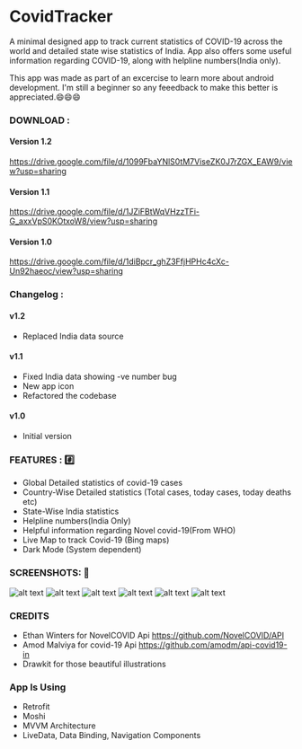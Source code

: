 # CovidTracker
A minimal designed app to track current statistics of COVID-19 across the world and detailed state wise statistics of India. App also offers some useful information regarding COVID-19, along with helpline numbers(India only).

This app was made as part of an excercise to learn more about android development. I'm still a beginner so any feeedback to make this better is appreciated.:smile::smile::smile:

### DOWNLOAD :

#### Version 1.2
https://drive.google.com/file/d/1099FbaYNlS0tM7ViseZK0J7rZGX_EAW9/view?usp=sharing

#### Version 1.1
https://drive.google.com/file/d/1JZiFBtWqVHzzTFi-G_axxVpS0KOtxoW8/view?usp=sharing

#### Version 1.0
https://drive.google.com/file/d/1diBpcr_ghZ3FfjHPHc4cXc-Un92haeoc/view?usp=sharing

### Changelog :

#### v1.2
   - Replaced India data source

#### v1.1
   - Fixed India data showing -ve number bug
   - New app icon
   - Refactored the codebase
   
#### v1.0
   - Initial version

### FEATURES : :hash:
- Global Detailed statistics of covid-19 cases
- Country-Wise Detailed statistics (Total cases, today cases, today deaths etc)
- State-Wise India statistics
- Helpline numbers(India Only)
- Helpful information regarding Novel covid-19(From WHO)
- Live Map to track Covid-19 (Bing maps)
- Dark Mode (System dependent)

### SCREENSHOTS: :iphone:

![alt text](https://i.imgur.com/ydR2H20.jpg)
![alt text](https://i.imgur.com/z8Y0Q4V.jpg)
![alt text](https://i.imgur.com/wAcK2fB.jpg)
![alt text](https://i.imgur.com/QSQjWWO.jpg)
![alt text](https://i.imgur.com/dlxy7XE.jpg)
![alt text](https://i.imgur.com/5aYztHM.jpg)

### CREDITS

- Ethan Winters for NovelCOVID Api https://github.com/NovelCOVID/API
- Amod Malviya for covid-19 Api https://github.com/amodm/api-covid19-in
- Drawkit for those beautiful illustrations

### App Is Using
- Retrofit
- Moshi
- MVVM Architecture
- LiveData, Data Binding, Navigation Components
